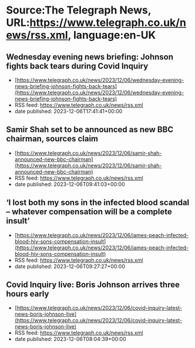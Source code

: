 # Source:The Telegraph News, URL:https://www.telegraph.co.uk/news/rss.xml, language:en-UK

## Wednesday evening news briefing: Johnson fights back tears during Covid Inquiry
 - [https://www.telegraph.co.uk/news/2023/12/06/wednesday-evening-news-briefing-johnson-fights-back-tears](https://www.telegraph.co.uk/news/2023/12/06/wednesday-evening-news-briefing-johnson-fights-back-tears)
 - RSS feed: https://www.telegraph.co.uk/news/rss.xml
 - date published: 2023-12-06T17:41:41+00:00



## Samir Shah set to be announced as new BBC chairman, sources claim
 - [https://www.telegraph.co.uk/news/2023/12/06/samir-shah-announced-new-bbc-chairman](https://www.telegraph.co.uk/news/2023/12/06/samir-shah-announced-new-bbc-chairman)
 - RSS feed: https://www.telegraph.co.uk/news/rss.xml
 - date published: 2023-12-06T09:41:03+00:00



## ‘I lost both my sons in the infected blood scandal – whatever compensation will be a complete insult’
 - [https://www.telegraph.co.uk/news/2023/12/06/james-peach-infected-blood-hiv-sons-compensation-insult](https://www.telegraph.co.uk/news/2023/12/06/james-peach-infected-blood-hiv-sons-compensation-insult)
 - RSS feed: https://www.telegraph.co.uk/news/rss.xml
 - date published: 2023-12-06T09:27:27+00:00



## Covid Inquiry live: Boris Johnson arrives three hours early
 - [https://www.telegraph.co.uk/news/2023/12/06/covid-inquiry-latest-news-boris-johnson-live](https://www.telegraph.co.uk/news/2023/12/06/covid-inquiry-latest-news-boris-johnson-live)
 - RSS feed: https://www.telegraph.co.uk/news/rss.xml
 - date published: 2023-12-06T08:04:39+00:00



